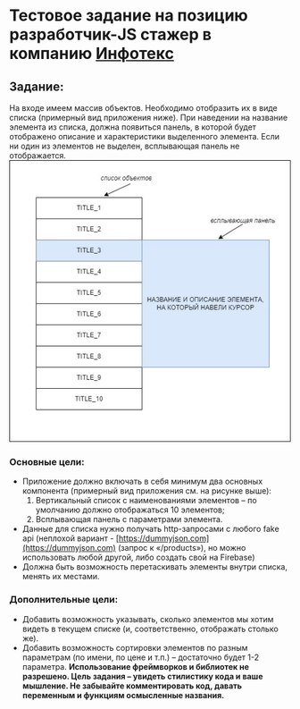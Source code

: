 # Тестовое задание на позицию разработчик-JS стажер в компанию [Инфотекс](https://infotecs.ru/) 
## Задание:
На входе имеем массив объектов. Необходимо отобразить их в виде списка (примерный вид приложения ниже). 
При наведении на название элемента из списка, должна появиться панель, в которой будет отображено описание и характеристики выделенного элемента. 
Если ни один из элементов не выделен, всплывающая панель не отображается.
![задание](task-img/task.jpg)
### Основные цели:
* Приложение должно включать в себя минимум два основных компонента (примерный вид приложения см. на рисунке выше):
    1. Вертикальный список с наименованиями элементов – по умолчанию должно отображаться 10 элементов;
    2. Всплывающая панель с параметрами элемента.
*	Данные для списка нужно получать http-запросами с любого fake api (неплохой вариант - [https://dummyjson.com](https://dummyjson.com) (запрос к «/products»), но можно использовать любой другой, либо создать свой на Firebase)
*	Должна быть возможность перетаскивать элементы внутри списка, менять их местами.
### Дополнительные цели:
* Добавить возможность указывать, сколько элементов мы хотим видеть в текущем списке (и, соответственно, отображать столько же).
*	Добавить возможность сортировки элементов по разным параметрам (по имени, по цене и т.п.) – достаточно будет 1-2 параметра.
**Использование фреймворков и библиотек не разрешено. Цель задания – увидеть стилистику кода и ваше мышление. Не забывайте комментировать код, давать переменным и функциям осмысленные названия.**

